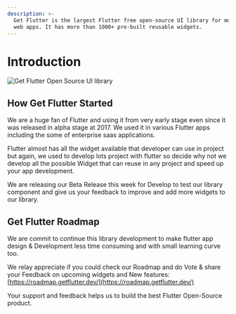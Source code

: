 ```yaml
---
description: >-
  Get Flutter is the largest Flutter free open-source UI library for mobile or
  web apps. It has more than 1000+ pre-built reusable widgets.
---
```


# Introduction

![Get Flutter Open Source UI library](https://ik.imagekit.io/ionicfirebaseapp/docs/tr:dpr-auto,tr:w-auto-1300/github-settings_2_6MxhZpdf5.png)

## How Get Flutter Started 

We are a huge fan of Flutter and using it from very early stage even since it was released in alpha stage at 2017. We used it in various Flutter apps including the some of enterprise saas applications. 

Flutter almost has all the widget available that developer can use in project but again, we used to develop lots project with flutter so decide why not we develop all the possible Widget that can reuse in any project and speed up your app development. 

We are releasing our Beta Release this week for Develop to test our library component and give us your feedback to improve and add more widgets to our library. 

## Get Flutter Roadmap 

We are commit to continue this library development to make flutter app design & Development less time consuming and with small learning curve too.

We relay appreciate if you could check our Roadmap and do Vote & share your Feedback on upcoming widgets and New features:   [https://roadmap.getflutter.dev/](https://roadmap.getflutter.dev/)

Your support and feedback helps us to build the best Flutter Open-Source product. 









